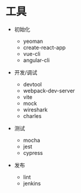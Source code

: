 # 工具

- 初始化
  - yeoman
  - create-react-app
  - vue-cli
  - angular-cli

- 开发/调试
  - devtool
  - webpack-dev-server
  - vite
  - mock
  - wireshark
  - charles

- 测试
  - mocha
  - jest 
  - cypress

- 发布
  - lint
  - jenkins